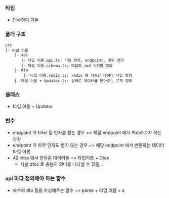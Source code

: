 ### 타입

- 단수형이 기본

### 풀더 구조

```
src
|- 타입 이름
    |- api
       |- 타입 이름.api.ts: 타입 정의, endpoint, 예외 정의
       |- 타입 이름.schema.ts: 타입의 zod 스키마 정의
    |- dto
        |- 타입 이름.redis.ts: redis 에 저장할 데이터 타입 정의
    |- 타입 이름 + Updator.ts: 실제로 데이터를 받아오는 로직 정의
```

### 클래스

- 타입 이름 + Updator

### 변수

- endpoint 가 filter 등 인자를 받는 경우 => 해당 endpoint 에서 처리하고자 하는 상황
- endpoint 가 아무 인자도 받지 않는 경우 => 해당 endpoint 에서 반환하는 데이터 타입 이름
- 42 intra 에서 받아온 데이터들 => 타입이름 + Dtos
  - 사실 dtos 로 충분히 의미를 나타낼 수 있음...

### api 마다 정의해야 하는 함수

- 복수의 dto 들을 파싱해주는 함수 => parse + 타입 이름 + s

